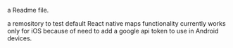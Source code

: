 a Readme file.

a remository to test default React native maps functionality
currently works only for iOS because of need to add a google api token to use in Android devices.
